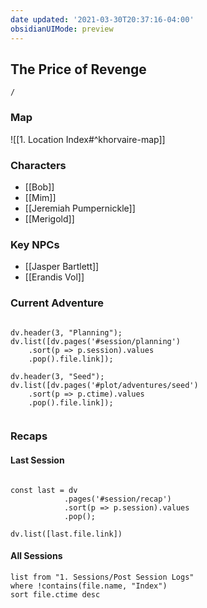 ```yaml
---
date updated: '2021-03-30T20:37:16-04:00'
obsidianUIMode: preview
---
```

## The Price of Revenge

```ActivityHistory
/
```

### Map
![[1. Location Index#^khorvaire-map]]

### Characters

- [[Bob]]
- [[Mim]]
- [[Jeremiah Pumpernickle]]
- [[Merigold]]

### Key NPCs

- [[Jasper Bartlett]]
- [[Erandis Vol]]

### Current Adventure
```dataviewjs

dv.header(3, "Planning");
dv.list([dv.pages('#session/planning')
	.sort(p => p.session).values
	.pop().file.link]);

dv.header(3, "Seed");
dv.list([dv.pages('#plot/adventures/seed')
	.sort(p => p.ctime).values
	.pop().file.link]);
	
```



### Recaps

#### Last Session
```dataviewjs

const last = dv
			.pages('#session/recap')
			.sort(p => p.session).values
			.pop();

dv.list([last.file.link])

```

#### All Sessions
```dataview
list from "1. Sessions/Post Session Logs"
where !contains(file.name, "Index") 
sort file.ctime desc
```
